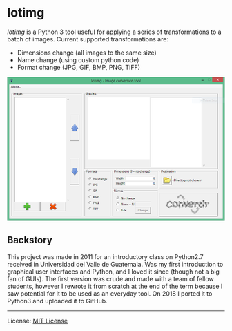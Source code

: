 # lotimg
_lotimg_ is a Python 3 tool useful for applying a series of transformations to a batch of images.
Current supported transformations are:
* Dimensions change (all images to the same size)
* Name change (using custom python code)
* Format change (JPG, GIF, BMP, PNG, TIFF)

![Screenshot of lotimg][screenshot_main]

## Backstory
This project was made in 2011 for an introductory class on Python2.7 received in Universidad del Valle de Guatemala.
Was my first introduction to graphical user interfaces and Python, and I loved it since (though not a big fan of GUIs).
The first version was crude and made with a team of fellow students, however I rewrote it from scratch at the end of the
term because I saw potential for it to be used as an everyday tool. On 2018 I ported it to Python3 and uploaded it to
GitHub.

---
License: [MIT License](LICENSE)


[screenshot_main]: screenshots/main_page.png "Main page"